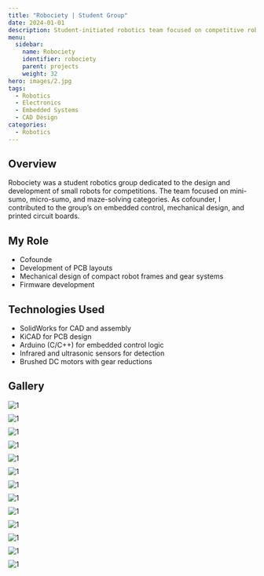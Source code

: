 ```yaml
---
title: "Robociety | Student Group"
date: 2024-01-01
description: Student-initiated robotics team focused on competitive robot design including mini-sumo, micro-sumo, and maze-solving robots.
menu:
  sidebar:
    name: Robociety
    identifier: robociety
    parent: projects
    weight: 32
hero: images/2.jpg
tags:
  - Robotics
  - Electronics
  - Embedded Systems
  - CAD Design
categories:
  - Robotics
---
```


## Overview

Robociety was a student robotics group dedicated to the design and development of small robots for competitions. The team focused on mini-sumo, micro-sumo, and maze-solving categories.
As cofounder, I contributed to the group’s on embedded control, mechanical design, and printed circuit boards.

## My Role

- Cofounde
- Development of PCB layouts
- Mechanical design of compact robot frames and gear systems  
- Firmware development 

## Technologies Used

- SolidWorks for CAD and assembly  
- KiCAD for PCB design  
- Arduino (C/C++) for embedded control logic  
- Infrared and ultrasonic sensors for detection  
- Brushed DC motors with gear reductions  

## Gallery

<div style="display: grid; grid-template-columns: repeat(auto-fit, minmax(250px, 1fr)); gap: 10px;">
  <img src="images/1.jpg" alt="1">
  <img src="images/2.jpg" alt="1">
  <img src="images/4.jpg" alt="1">
  <img src="images/5.jpg" alt="1">
  <img src="images/6.png" alt="1">
  <img src="images/7.png" alt="1">
  <img src="images/8.jpg" alt="1">
  <img src="images/9.jpg" alt="1">
  <img src="images/10.jpg" alt="1">
  <img src="images/11.jpg" alt="1">
  <img src="images/12.jpg" alt="1">
  <img src="images/13.jpg" alt="1">
  <img src="images/14.jpg" alt="1">


</div>
